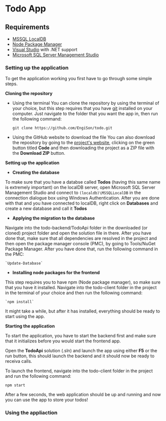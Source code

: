 # Todo App

## Requirements
- [MSSQL LocalDB](https://docs.microsoft.com/en-us/sql/database-engine/configure-windows/sql-server-express-localdb?view=sql-server-ver15)
- [Node Package Manager](https://nodejs.org/en/)
- [Visual Studio](https://visualstudio.microsoft.com/) with .NET support
- [Microsoft SQL Server Management Studio](https://docs.microsoft.com/en-us/sql/ssms/download-sql-server-management-studio-ssms?view=sql-server-ver15)
### Setting up the application
To get the application working you first have to go through some simple steps.

**Cloning the repository**
- Using the terminal
You can clone the repository by using the terminal of your choice, but this step requires that you have [git](https://git-scm.com/) installed on your computer. Just navigate to the  folder that you want the app in, then run the following command:

    `git clone https://github.com/EngiSon/todo.git`

- Using the GitHub website to download the file
You can also download the repository by going to the [project's website](https://github.com/EngiSon/todo), clicking on the green button titled **Code** and  then downloading the project as a ZIP file with the **Download ZIP** button.

**Setting up the application**
- **Creating the database**

To make sure that you have a databse called **Todos** (having this same name is extremely important) on the localDB server, open Microsoft SQL Server Management Studio and connect to `(localdb)\MSSQLLocalDB` in the connection dialogue box using Windows Authentication.
After you are done with that and you have connected to localDB, right click on **Databases** and create a new database and call it **Todos**
- **Applying the migration to the database**

Navigate into the todo-backend/TodoApi folder in the downloaded (or cloned) project folder and open the solution file in there. After you have done that, make sure that all dependencies are resolved in the project and then open the package manager console (PMC), by going to Tools/NuGet Package Manager. After you have done that, run the following command in the PMC:

    `Update-Database`

- **Installing node packages for the frontend**

This step requires you to have npm (Node package manager), so make sure that you have it installed.
Navigate into the todo-client folder in the project in the terminal of your choice and then run the following command:

    `npm install`

It might take a while, but after it has installed, everything should be ready to start using the app.

**Starting the application**

To start the application, you have to start the backend first and make sure that it initializes before you would start the frontend app.

Open the **TodoApi** solution (.sln) and launch the app using either **F5** or the run button, this should launch the backend and it should now be ready to receiva calls.

To launch the frontend, navigate into the todo-client folder in the project and run the following command:

`npm start`

After a few seconds, the web application should be up and running and now you can use the app to store your todos!

### Using the appliaction

